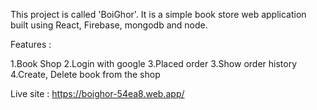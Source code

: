 This project is called 'BoiGhor'. It is a simple book store web application built using 
React, Firebase, mongodb and node.

Features : 

1.Book Shop
2.Login with google
3.Placed order
3.Show order history
4.Create, Delete book from the shop


Live site : https://boighor-54ea8.web.app/